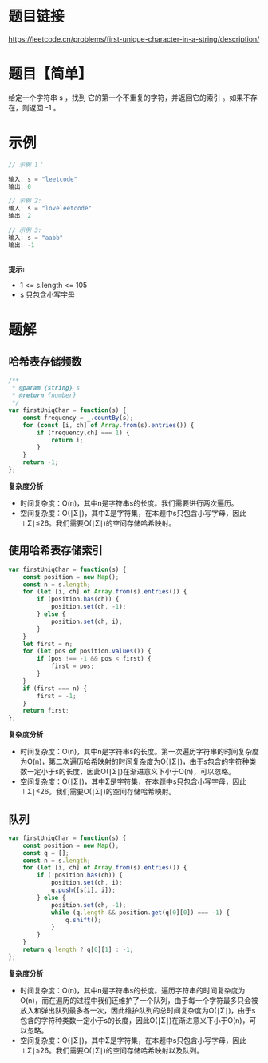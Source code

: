 # 题目链接

https://leetcode.cn/problems/first-unique-character-in-a-string/description/

# 题目【简单】

给定一个字符串 s ，找到 它的第一个不重复的字符，并返回它的索引 。如果不存在，则返回 -1 。

# 示例

```js
// 示例 1：

输入: s = "leetcode"
输出: 0

// 示例 2:
输入: s = "loveleetcode"
输出: 2

// 示例 3:
输入: s = "aabb"
输出: -1
 

```
**提示:**
- 1 <= s.length <= 105
- s 只包含小写字母


# 题解
## 哈希表存储频数
```js
/**
 * @param {string} s
 * @return {number}
 */
var firstUniqChar = function(s) {
    const frequency = _.countBy(s);
    for (const [i, ch] of Array.from(s).entries()) {
        if (frequency[ch] === 1) {
            return i;
        }
    }
    return -1;
};
```

**复杂度分析**
- 时间复杂度：O(n)，其中n是字符串s的长度。我们需要进行两次遍历。
- 空间复杂度：O(∣Σ∣)，其中Σ是字符集，在本题中s只包含小写字母，因此∣Σ∣≤26。我们需要O(∣Σ∣)的空间存储哈希映射。

## 使用哈希表存储索引
```js
var firstUniqChar = function(s) {
    const position = new Map();
    const n = s.length;
    for (let [i, ch] of Array.from(s).entries()) {
        if (position.has(ch)) {
            position.set(ch, -1);
        } else {
            position.set(ch, i);
        }
    }
    let first = n;
    for (let pos of position.values()) {
        if (pos !== -1 && pos < first) {
            first = pos;
        }
    }
    if (first === n) {
        first = -1;
    }
    return first;
};
```
**复杂度分析**

- 时间复杂度：O(n)，其中n是字符串s的长度。第一次遍历字符串的时间复杂度为O(n)，第二次遍历哈希映射的时间复杂度为O(∣Σ∣)，由于s包含的字符种类数一定小于s的长度，因此O(∣Σ∣)在渐进意义下小于O(n)，可以忽略。
- 空间复杂度：O(∣Σ∣)，其中Σ是字符集，在本题中s只包含小写字母，因此∣Σ∣≤26。我们需要O(∣Σ∣)的空间存储哈希映射。

## 队列
```js
var firstUniqChar = function(s) {
    const position = new Map();
    const q = [];
    const n = s.length;
    for (let [i, ch] of Array.from(s).entries()) {
        if (!position.has(ch)) {
            position.set(ch, i);
            q.push([s[i], i]);
        } else {
            position.set(ch, -1);
            while (q.length && position.get(q[0][0]) === -1) {
                q.shift();
            }
        }
    }
    return q.length ? q[0][1] : -1;
};

```

**复杂度分析**
- 时间复杂度：O(n)，其中n是字符串s的长度。遍历字符串的时间复杂度为O(n)，而在遍历的过程中我们还维护了一个队列，由于每一个字符最多只会被放入和弹出队列最多各一次，因此维护队列的总时间复杂度为O(∣Σ∣)，由于s包含的字符种类数一定小于s的长度，因此O(∣Σ∣)在渐进意义下小于O(n)，可以忽略。
- 空间复杂度：O(∣Σ∣)，其中Σ是字符集，在本题中s只包含小写字母，因此∣Σ∣≤26。我们需要O(∣Σ∣)的空间存储哈希映射以及队列。

